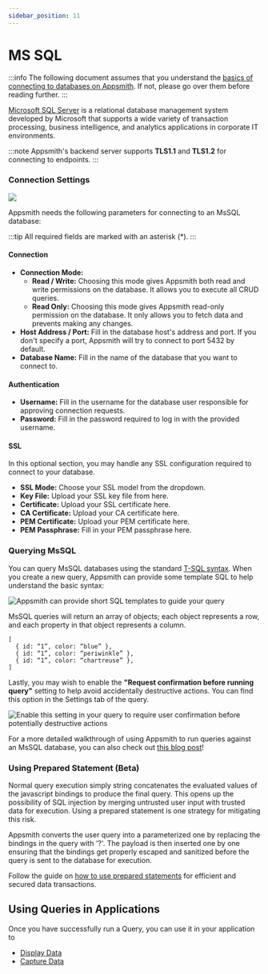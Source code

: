 ```yaml
---
sidebar_position: 11
---
```


# MS SQL

:::info
The following document assumes that you understand the [basics of connecting to databases on Appsmith](/core-concepts/connecting-to-data-sources/connecting-to-databases.md#connecting-to-a-database). If not, please go over them before reading further.
:::

[Microsoft SQL Server](https://www.microsoft.com/en-in/sql-server/sql-server-downloads) is a relational database management system developed by Microsoft that supports a wide variety of transaction processing, business intelligence, and analytics applications in corporate IT environments.

:::note
Appsmith's backend server supports **TLS1.1** and **TLS1.2** for connecting to endpoints.
:::

### Connection Settings

![](https://lh6.googleusercontent.com/D1QUJ7SEGU3ob0-LpYyyxDMEAE-zHQxXjwXX4ndwYfu91Q0qs74os3WRcuahXLZOwYqs36sLnV7mmn2xJKW9ZEhqY08rR0mONeIVL--4O0touLU3O-4qa8KRMMLcYhRx3FGLDEyOrVBBnnbttA)

Appsmith needs the following parameters for connecting to an MsSQL database:

:::tip
All required fields are marked with an asterisk (\*).
:::

#### **Connection**

* **Connection Mode:**
  * **Read / Write:** Choosing this mode gives Appsmith both read and write permissions on the database. It allows you to execute all CRUD queries.
  * **Read Only:** Choosing this mode gives Appsmith read-only permission on the database. It only allows you to fetch data and prevents making any changes.
* **Host Address / Port:** Fill in the database host's address and port. If you don't specify a port, Appsmith will try to connect to port 5432 by default.
* **Database Name:** Fill in the name of the database that you want to connect to.

#### **Authentication**

* **Username:** Fill in the username for the database user responsible for approving connection requests.
* **Password:** Fill in the password required to log in with the provided username.

#### **SSL**

In this optional section, you may handle any SSL configuration required to connect to your database.

* **SSL Mode:** Choose your SSL model from the dropdown.
* **Key File:** Upload your SSL key file from here.
* **Certificate:** Upload your SSL certificate here.
* **CA Certificate:** Upload your CA certificate here.
* **PEM Certificate:** Upload your PEM certificate here.
* **PEM Passphrase:** Fill in your PEM passphrase here.

### Querying MsSQL

You can query MsSQL databases using the standard [T-SQL syntax](https://docs.microsoft.com/en-us/sql/t-sql/tutorial-writing-transact-sql-statements?view=sql-server-ver15). When you create a new query, Appsmith can provide some template SQL to help understand the basic syntax:

![Appsmith can provide short SQL templates to guide your query](https://lh3.googleusercontent.com/m9\_HrrEv0zEMoWaK2csmD-2wYctKSFII33ShxnKeSlabGjRUg2oZQPlfRJPxaQPBkXdsmowGcp7N5r9xoLE5QSHTwaoDAE17kogI2YVr\_0tTAXwa6hJfhOUEWfAk77w3bjKPNGmJnW500BK6RQ)

MsSQL queries will return an array of objects; each object represents a row, and each property in that object represents a column.

```
[
  { id: “1”, color: “blue” },
  { id: “1”, color: “periwinkle” },
  { id: “1”, color: “chartreuse” },
]
```

Lastly, you may wish to enable the **"Request confirmation before running query"** setting to help avoid accidentally destructive actions. You can find this option in the Settings tab of the query.

![Enable this setting in your query to require user confirmation before potentially destructive actions](https://lh6.googleusercontent.com/1WDJ0yRW1lPkGOtBQgq1BecR1x2YWjvWg8h0vGgAG8bmbE6E5XuBksWHAnn9suD2Y8d9J69ivHavFtvEmkHutIM\_1ZE9mTgIUyIET0B4Yis0eRCKwNoIyg0ApQ33wvp6DoTjA82HhfDBHx1MNg)

For a more detailed walkthrough of using Appsmith to run queries against an MsSQL database, you can also check out [this blog post](https://appsmith.hashnode.dev/a-simple-front-end-for-your-mssql-datasource)!

### Using Prepared Statement (Beta)

Normal query execution simply string concatenates the evaluated values of the javascript bindings to produce the final query. This opens up the possibility of SQL injection by merging untrusted user input with trusted data for execution. Using a prepared statement is one strategy for mitigating this risk.

Appsmith converts the user query into a parameterized one by replacing the bindings in the query with '?'. The payload is then inserted one by one ensuring that the bindings get properly escaped and sanitized before the query is sent to the database for execution.

Follow the guide on [how to use prepared statements](/learning-and-resources/how-to-guides/how-to-use-prepared-statements.md) for efficient and secured data transactions.

## Using Queries in Applications

Once you have successfully run a Query, you can use it in your application to

* [Display Data](/core-concepts/data-access-and-binding/displaying-data-read/)
* [Capture Data](/core-concepts/data-access-and-binding/capturing-data-write/)
